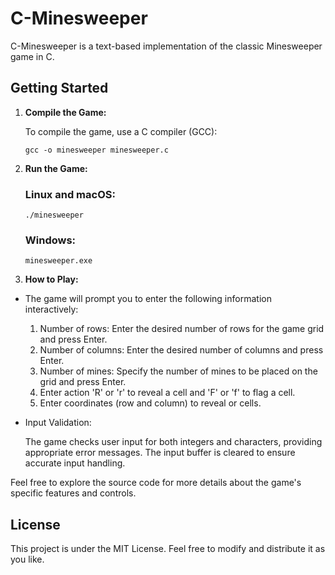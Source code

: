 # C-Minesweeper

C-Minesweeper is a text-based implementation of the classic Minesweeper game in C.

## Getting Started

1. **Compile the Game:**

   To compile the game, use a C compiler (GCC):

   ```shell
   gcc -o minesweeper minesweeper.c
   ```
2. **Run the Game:**
   ### Linux and macOS:
   ```shell
   ./minesweeper
   ```
    ### Windows:
   ```shell
   minesweeper.exe
   ```
4. **How to Play:**
- The game will prompt you to enter the following information interactively:

   1. Number of rows: Enter the desired number of rows for the game grid and press Enter.
   2. Number of columns: Enter the desired number of columns and press Enter.
   3. Number of mines: Specify the number of mines to be placed on the grid and press Enter.
   4. Enter action 'R' or 'r' to reveal a cell and 'F' or 'f' to flag a cell.
   5. Enter coordinates (row and column) to reveal or cells.
  
- Input Validation:
  
   The game checks user input for both integers and characters, providing appropriate error messages.
   The input buffer is cleared to ensure accurate input handling.

Feel free to explore the source code for more details about the game's specific features and controls.

## License
This project is under the MIT License. Feel free to modify and distribute it as you like.
